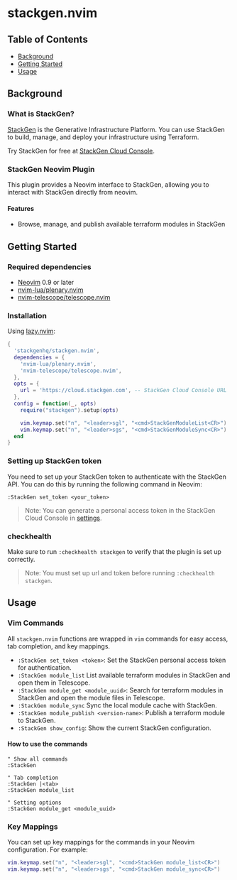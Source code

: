 # stackgen.nvim

## Table of Contents

- [Background](#background)
- [Getting Started](#getting-started)
- [Usage](#usage)

## Background

### What is StackGen?

[StackGen](https://stackgen.com) is the Generative Infrastructure Platform.
You can use StackGen to build, manage, and deploy your infrastructure using Terraform.

Try StackGen for free at [StackGen Cloud Console](https://cloud.stackgen.com).

### StackGen Neovim Plugin

This plugin provides a Neovim interface to StackGen, allowing you to interact with StackGen directly from neovim.

#### Features

- Browse, manage, and publish available terraform modules in StackGen

## Getting Started

### Required dependencies

- [Neovim](https://neovim.io) 0.9 or later
- [nvim-lua/plenary.nvim](https://github.com/nvim-lua/plenary.nvim)
- [nvim-telescope/telescope.nvim](https://github.com/nvim-telescope/telescope.nvim)

### Installation

Using [lazy.nvim](https://github.com/folke/lazy.nvim):

```lua
{
  'stackgenhq/stackgen.nvim',
  dependencies = {
    'nvim-lua/plenary.nvim',
    'nvim-telescope/telescope.nvim',
  },
  opts = {
    url = 'https://cloud.stackgen.com', -- StackGen Cloud Console URL
  },
  config = function(_, opts)
    require("stackgen").setup(opts)

    vim.keymap.set("n", "<leader>sgl", "<cmd>StackGenModuleList<CR>")
    vim.keymap.set("n", "<leader>sgs", "<cmd>StackGenModuleSync<CR>")
  end
}
```

### Setting up StackGen token

You need to set up your StackGen token to authenticate with the StackGen API.
You can do this by running the following command in Neovim:

```vim
:StackGen set_token <your_token>
```

> Note: You can generate a personal access token in the StackGen Cloud Console in [settings](https://cloud.stackgen.com/account-settings/pat).

### checkhealth

Make sure to run `:checkhealth stackgen` to verify that the plugin is set up correctly.

> Note: You must set up url and token before running `:checkhealth stackgen`.

## Usage

### Vim Commands

All `stackgen.nvim` functions are wrapped in `vim` commands for easy access, tab completion, and key mappings.

- `:StackGen set_token <token>`: Set the StackGen personal access token for authentication.
- `:StackGen module_list` List available terraform modules in StackGen and open them in Telescope.
- `:StackGen module_get <module_uuid>`: Search for terraform modules in StackGen and open the module files in Telescope.
- `:StackGen module_sync` Sync the local module cache with StackGen.
- `:StackGen module_publish <version-name>`: Publish a terraform module to StackGen.
- `:StackGen show_config`: Show the current StackGen configuration.

#### How to use the commands

```viml
" Show all commands
:StackGen

" Tab completion
:StackGen |<tab>
:StackGen module_list

" Setting options
:StackGen module_get <module_uuid>
```

### Key Mappings

You can set up key mappings for the commands in your Neovim configuration. For example:

```lua
vim.keymap.set("n", "<leader>sgl", "<cmd>StackGen module_list<CR>")
vim.keymap.set("n", "<leader>sgs", "<cmd>StackGen module_sync<CR>")
```
